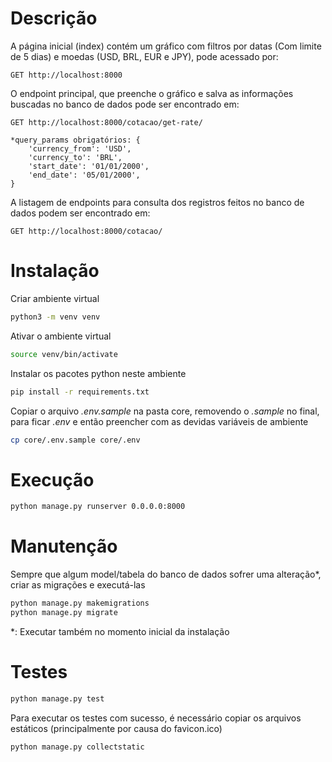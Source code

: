 # Descrição

A página inicial (index) contém um gráfico com filtros por datas (Com limite de 5 dias) e moedas (USD, BRL, EUR e JPY), pode acessado por:
```
GET http://localhost:8000
```

O endpoint principal, que preenche o gráfico e salva as informações buscadas no banco de dados pode ser encontrado em:
```
GET http://localhost:8000/cotacao/get-rate/

*query_params obrigatórios: {
    'currency_from': 'USD',
    'currency_to': 'BRL',
    'start_date': '01/01/2000',
    'end_date': '05/01/2000',
}
```

A listagem de endpoints para consulta dos registros feitos no banco de dados podem ser encontrado em:
```
GET http://localhost:8000/cotacao/
```

# Instalação
Criar ambiente virtual
```bash
python3 -m venv venv
```

Ativar o ambiente virtual
```bash
source venv/bin/activate
```

Instalar os pacotes python neste ambiente
```bash
pip install -r requirements.txt
```

Copiar o arquivo *.env.sample* na pasta core, removendo o *.sample* no final, para ficar *.env* e então preencher com as devidas variáveis de ambiente
```bash
cp core/.env.sample core/.env
```

# Execução
```bash
python manage.py runserver 0.0.0.0:8000
```

# Manutenção
Sempre que algum model/tabela do banco de dados sofrer uma alteração*, criar as migrações e executá-las
```bash
python manage.py makemigrations
python manage.py migrate
```

*: Executar também no momento inicial da instalação

# Testes
```bash
python manage.py test
```

Para executar os testes com sucesso, é necessário copiar os arquivos estáticos (principalmente por causa do favicon.ico)
```bash
python manage.py collectstatic
```

